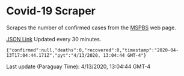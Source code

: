 # Covid-19 Scraper

Scrapes the number of confirmed cases from the [MSPBS](https://www.mspbs.gov.py/covid-19.php) web page.

[JSON Link](https://jmayalag.github.io/covid19-scrape/cases.json)
Updated every 30 minutes.
```
{"confirmed":null,"deaths":0,"recovered":0,"timestamp":"2020-04-13T17:04:44.171Z","pyt":"4/13/2020, 13:04:44 GMT-4"}
```
Last update (Paraguay Time): 4/13/2020, 13:04:44 GMT-4